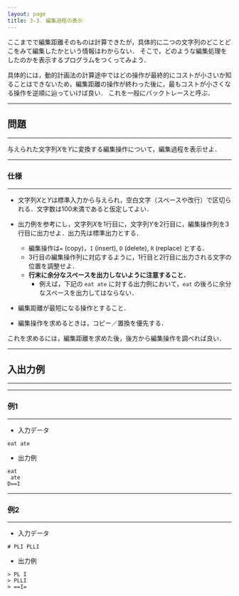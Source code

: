 ```yaml
---
layout: page
title: 3-3. 編集過程の表示
---
```


ここまでで編集距離そのものは計算できたが，具体的に二つの文字列のどことどこをみて編集したかという情報はわからない．
そこで，どのような編集処理をしたのかを表示するプログラムをつくってみよう．

具体的には，動的計画法の計算途中ではどの操作が最終的にコストが小さいか知ることはできないため，編集距離の操作が終わった後に，最もコストが小さくなる操作を逆順に辿っていけば良い．
これを一般にバックトレースと呼ぶ．

---
## 問題
---

与えられた文字列$X$を$Y$に変換する編集操作について，編集過程を表示せよ．

---
### 仕様
---


+ 文字列$X$と$Y$は標準入力から与えられ，空白文字（スペースや改行）で区切られる．文字数は100未満であると仮定してよい．

+ 出力例を参考にし，文字列$X$を1行目に，文字列$Y$を2行目に，編集操作列を3行目に出力せよ．出力先は標準出力とする．
    + 編集操作は`=` (copy)，`I` (insert), `D` (delete), `R` (replace) とする．
    + 3行目の編集操作列に対応するように，1行目と2行目に出力される文字の位置を調整せよ．
    + **行末に余分なスペースを出力しないように注意すること．**
      + 例えば，下記の `eat ate` に対する出力例において，`eat` の後ろに余分なスペースを出力してはならない．
+ 編集距離が最短になる操作とすること．
+ 編集操作を求めるときは，コピー／置換を優先する．


これを求めるには，編集距離を求めた後，後方から編集操作を調べれば良い．


---
## 入出力例
---
---
### 例1
---

+ 入力データ
```
eat ate
```

+ 出力例
```
eat
 ate
D==I
```

---
### 例2
---

+ 入力データ
```
# PLI PLLI
```

+ 出力例
```
> PL I
> PLLI
> ==I=
```

